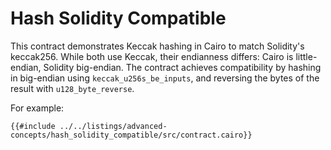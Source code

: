 # Hash Solidity Compatible

This contract demonstrates Keccak hashing in Cairo to match Solidity's keccak256. While both use Keccak, their endianness differs: Cairo is little-endian, Solidity big-endian. The contract achieves compatibility by hashing in big-endian using `keccak_u256s_be_inputs`, and reversing the bytes of the result with `u128_byte_reverse`.

For example:

```cairo
{{#include ../../listings/advanced-concepts/hash_solidity_compatible/src/contract.cairo}}
```
